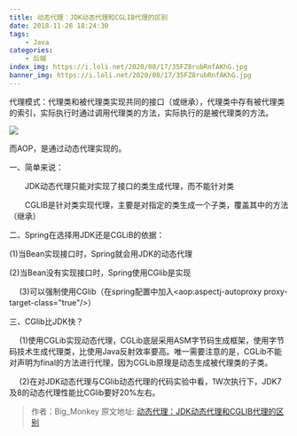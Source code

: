 ```yaml
---
title: 动态代理：JDK动态代理和CGLIB代理的区别
date: 2018-11-26 18:24:30
tags:
    - Java
categories:
    - 后端
index_img: https://i.loli.net/2020/08/17/35FZ8rubRnfAKhG.jpg
banner_img: https://i.loli.net/2020/08/17/35FZ8rubRnfAKhG.jpg
---
```



代理模式：代理类和被代理类实现共同的接口（或继承），代理类中存有被代理类的索引，实际执行时通过调用代理类的方法，实际执行的是被代理类的方法。

![](http://img.hb.aicdn.com/29f71c9def992be7b94c3566c6a7fd03bdcb93df32f3-49dKXs_fw658)

而AOP，是通过动态代理实现的。

一、简单来说：

　　JDK动态代理只能对实现了接口的类生成代理，而不能针对类

　　CGLIB是针对类实现代理，主要是对指定的类生成一个子类，覆盖其中的方法（继承）

二、Spring在选择用JDK还是CGLiB的依据：

   (1)当Bean实现接口时，Spring就会用JDK的动态代理

   (2)当Bean没有实现接口时，Spring使用CGlib是实现

　  (3)可以强制使用CGlib（在spring配置中加入<aop:aspectj-autoproxy proxy-target-class="true"/>）

三、CGlib比JDK快？

　 (1)使用CGLib实现动态代理，CGLib底层采用ASM字节码生成框架，使用字节码技术生成代理类，比使用Java反射效率要高。唯一需要注意的是，CGLib不能对声明为final的方法进行代理，因为CGLib原理是动态生成被代理类的子类。

　 (2)在对JDK动态代理与CGlib动态代理的代码实验中看，1W次执行下，JDK7及8的动态代理性能比CGlib要好20%左右。

> 作者：Big_Monkey
> 原文地址: [动态代理：JDK动态代理和CGLIB代理的区别](https://www.cnblogs.com/bigmonkeys/p/7823268.html)
